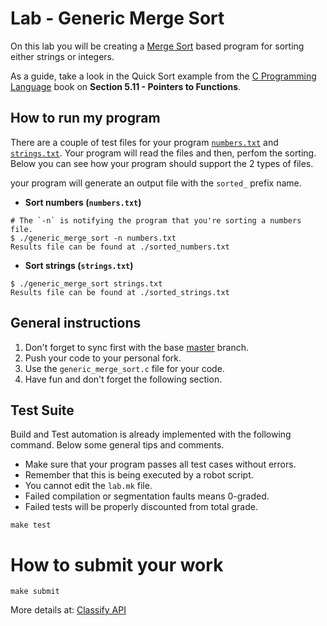 Lab - Generic Merge Sort
========================

On this lab you will be creating a [Merge
Sort](https://en.wikipedia.org/wiki/Merge_sort) based program for
sorting either strings or integers.

As a guide, take a look in the Quick Sort example from the [C
Programming
Language](https://www.amazon.com/Programming-Language-2nd-Brian-Kernighan/dp/0131103628)
book on **Section 5.11 - Pointers to Functions**.


How to run my program
---------------------

There are a couple of test files for your program
[`numbers.txt`](./numbers.txt) and
[`strings.txt`](./strings.txt). Your program will read the files and
then, perfom the sorting. Below you can see how your program should
support the 2 types of files.

your program will generate an output file with the `sorted_` prefix name.

- **Sort numbers (`numbers.txt`)**
```
# The `-n` is notifying the program that you're sorting a numbers file.
$ ./generic_merge_sort -n numbers.txt
Results file can be found at ./sorted_numbers.txt
```

- **Sort strings (`strings.txt`)**
```
$ ./generic_merge_sort strings.txt
Results file can be found at ./sorted_strings.txt
```


General instructions
--------------------
1. Don't forget to sync first with the base [master](https://github.com/CodersSquad/ap-labs) branch.
2. Push your code to your personal fork.
3. Use the  `generic_merge_sort.c` file for your code.
4. Have fun and don't forget the following section.

Test Suite
----------
Build and Test automation is already implemented with the following command. Below some general tips and comments.

- Make sure that your program passes all test cases without errors.
- Remember that this is being executed by a robot script.
- You cannot edit the `lab.mk` file.
- Failed compilation or segmentation faults means 0-graded.
- Failed tests will be properly discounted from total grade.

```
make test
```

How to submit your work
=======================
```
make submit
```
More details at: [Classify API](../../classify.md)
